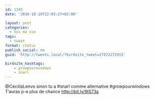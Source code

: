 ```yaml
---
id: 1345
date: '2010-10-19T22:03:27+02:00'

layout: post
categories:
  - Vis ma vie
tags:
  - tweet
format: status
publish_social: no
guid: 'http://tweets.local/?birdsite_tweet=27872272915'

birdsite_hashtags:
    - growpourwindows
    - snarl
---
```


@CeciliaLenvo sinon tu a #snarl comme alternative #growpourwindows T’auras p-e plus de chance http://bit.ly/9lS73a